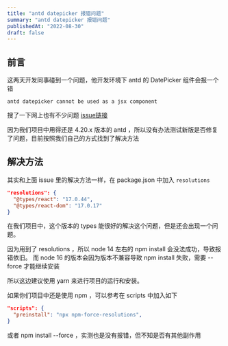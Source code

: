 ```yaml
---
title: "antd datepicker 报错问题"
summary: "antd datepicker 报错问题"
publishedAt: "2022-08-30"
draft: false
---
```


## 前言
这两天开发同事碰到一个问题，他开发环境下 antd 的 DatePicker 组件会报一个错
```
antd datepicker cannot be used as a jsx component
```
搜了一下网上也有不少问题 [issue链接](https://github.com/ant-design/ant-design/issues/34952)

因为我们项目中用得还是 4.20.x 版本的 antd ，所以没有办法测试新版是否修复了问题，目前按照我们自己的方式找到了解决方法

## 解决方法
其实和上面 issue 里的解决方法一样，在 package.json 中加入 `resolutions`
```json
"resolutions": {
  "@types/react": "17.0.44",
  "@types/react-dom": "17.0.17"
}
```

在我们项目中，这个版本的 types 能很好的解决这个问题，但是还会出现一个问题。

因为用到了 resolutions ，所以 node 14 左右的 npm install 会没法成功，导致报错依旧。
而 node 16 的版本会因为版本不兼容导致 npm install 失败，需要 --force 才能继续安装

所以这边建议使用 yarn 来进行项目的运行和安装。

如果你们项目中还是使用 npm ，可以参考在 scripts 中加入如下
```json
"scripts": {
  "preinstall": "npx npm-force-resolutions",
}
```
或者 npm install --force ，实测也是没有报错，但不知是否有其他副作用
